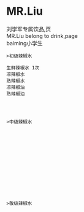 # MR.Liu
刘学军专属饮品,页  </br>
MR.Liu belong to drink,page </br>
baiming小学生

    >初级辣椒水

    生鲜辣椒水 1次
    凉辣椒水
    熟辣椒水
    凉辣椒油
    熟辣椒油




    >中级辣椒水














    >敬级辣椒水
